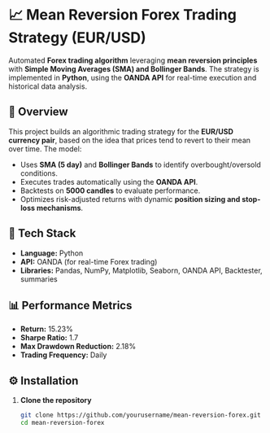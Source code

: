 
# 📈 Mean Reversion Forex Trading Strategy (EUR/USD)  
Automated **Forex trading algorithm** leveraging **mean reversion principles** with **Simple Moving Averages (SMA) and Bollinger Bands**. The strategy is implemented in **Python**, using the **OANDA API** for real-time execution and historical data analysis.

## 🚀 Overview  
This project builds an algorithmic trading strategy for the **EUR/USD currency pair**, based on the idea that prices tend to revert to their mean over time. The model:  
- Uses **SMA (5 day)** and **Bollinger Bands** to identify overbought/oversold conditions.  
- Executes trades automatically using the **OANDA API**.  
- Backtests on **5000 candles** to evaluate performance.  
- Optimizes risk-adjusted returns with dynamic **position sizing and stop-loss mechanisms**.  

## 🔧 Tech Stack  
- **Language:** Python  
- **API:** OANDA (for real-time Forex trading)  
- **Libraries:** Pandas, NumPy, Matplotlib, Seaborn, OANDA API, Backtester, summaries  

## 📊 Performance Metrics  
- **Return:** 15.23%  
- **Sharpe Ratio:** 1.7  
- **Max Drawdown Reduction:** 2.18%  
- **Trading Frequency:** Daily  

## ⚙️ Installation  
1. **Clone the repository**  
   ```bash
   git clone https://github.com/yourusername/mean-reversion-forex.git
   cd mean-reversion-forex
